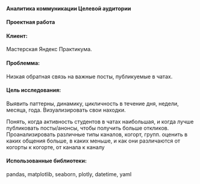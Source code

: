 <h4> Аналитика коммуникации Целевой аудитории </h4>
<h4>Проектная работа</h4>
<h4> Клиент: </h4> Мастерская Яндекс Практикума.
<h4> Проблемма:  </h4> Низкая обратная связь на важные посты, публикуемые в чатах.
<h4> Цель исследования:  </h4>
Выявить паттерны, динамику, цикличность в течение дня, недели, месяца, года. Визуализировать свои находки.  

Понять, когда активность студентов в чатах наибольшая, и когда лучше публиковать посты/анонсы, чтобы получить больше откликов.
Проанализировать различные типы каналов, когорт, групп. оценить в каких общения больше, в каких меньше, и как они различаются от когорты к когорте, от канала к каналу

<h4> Использованные библиотеки: </h4>
 pandas, matplotlib, seaborn, plotly, datetime, yaml


